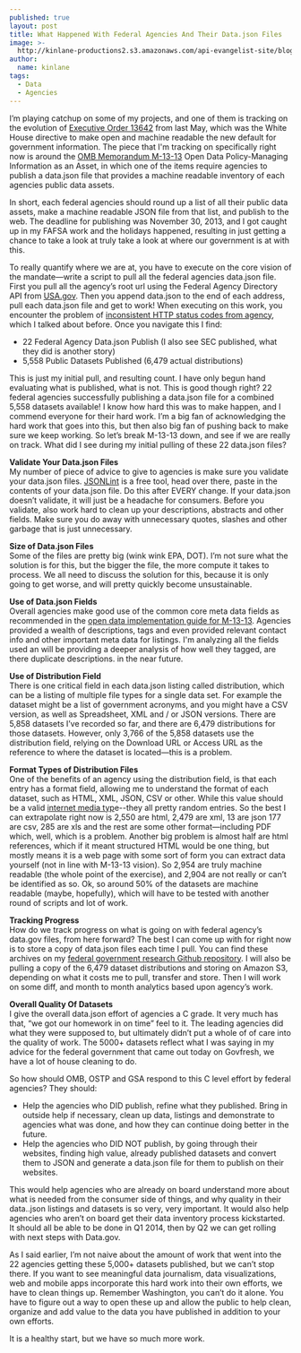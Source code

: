 ```yaml
---
published: true
layout: post
title: What Happened With Federal Agencies And Their Data.json Files
image: >-
  http://kinlane-productions2.s3.amazonaws.com/api-evangelist-site/blog/bw-json-data-store.png
author:
  name: kinlane
tags:
  - Data
  - Agencies
---
```

I’m playing catchup on some of my projects, and one of them is tracking on the evolution of [Executive Order 13642](https://www.whitehouse.gov/the-press-office/2013/05/09/executive-order-making-open-and-machine-readable-new-default-government) from last May, which was the White House directive to make open and machine readable the new default for government information. The piece that I'm tracking on specifically right now is around the [OMB Memorandum M-13-13](https://project-open-data.github.io/policy-memo) Open Data Policy-Managing Information as an Asset, in which one of the items require agencies to publish a data.json file that provides a machine readable inventory of each agencies public data assets.

In short, each federal agencies should round up a list of all their public data assets, make a machine readable JSON file from that list, and publish to the web. The deadline for publishing was November 30, 2013, and I got caught up in my FAFSA work and the holidays happened, resulting in just getting a chance to take a look at truly take a look at where our government is at with this.

To really quantify where we are at, you have to execute on the core vision of the mandate—write a script to pull all the federal agencies data.json file. First you pull all the agency’s root url using the Federal Agency Directory API from [USA.gov](https://www.usa.gov/About/developer-resources/federal-agency-directory/). Then you append data.json to the end of each address, pull each data.json file and get to work! When executing on this work, you encounter the problem of [inconsistent HTTP status codes from agency](http://kinlane.com/2013/11/06/knowing-your-http-status-codes-in-federal-government/), which I talked about before. Once you navigate this I find:

*   22 Federal Agency Data.json Publish (I also see SEC published, what they did is another story)
*   5,558 Public Datasets Published (6,479 actual distributions)

This is just my initial pull, and resulting count. I have only begun hand evaluating what is published, what is not. This is good though right? 22 federal agencies successfully publishing a data.json file for a combined 5,558 datasets available! I know how hard this was to make happen, and I commend everyone for their hard work. I’m a big fan of acknowledging the hard work that goes into this, but then also big fan of pushing back to make sure we keep working. So let’s break M-13-13 down, and see if we are really on track. What did I see during my initial pulling of these 22 data.json files?

**Validate Your Data.json Files**  
My number of piece of advice to give to agencies is make sure you validate your data.json files. [JSONLint](http://jsonlint.com/) is a free tool, head over there, paste in the contents of your data.json file. Do this after EVERY change. If your data.json doesn’t validate, it will just be a headache for consumers. Before you validate, also work hard to clean up your descriptions, abstracts and other fields. Make sure you do away with unnecessary quotes, slashes and other garbage that is just unnecessary.

**Size of Data.json Files**  
Some of the files are pretty big (wink wink EPA, DOT). I’m not sure what the solution is for this, but the bigger the file, the more compute it takes to process. We all need to discuss the solution for this, because it is only going to get worse, and will pretty quickly become unsustainable.

**Use of Data.json Fields**  
Overall agencies make good use of the common core meta data fields as recommended in the [open data implementation guide for M-13-13](https://project-open-data.github.io/schema/). Agencies provided a wealth of descriptions, tags and even provided relevant contact info and other important meta data for listings. I'm analyzing all the fields used an will be providing a deeper analysis of how well they tagged, are there duplicate descriptions. in the near future.

**Use of Distribution Field**  
There is one critical field in each data.json listing called distribution, which can be a listing of multiple file types for a single data set. For example the dataset might be a list of government acronyms, and you might have a CSV version, as well as Spreadsheet, XML and / or JSON versions. There are 5,858 datasets I’ve recorded so far, and there are 6,479 distributions for those datasets. However, only 3,766 of the 5,858 datasets use the distribution field, relying on the Download URL or Access URL as the reference to where the dataset is located—this is a problem.

**Format Types of Distribution Files**  
One of the benefits of an agency using the distribution field, is that each entry has a format field, allowing me to understand the format of each dataset, such as HTML, XML, JSON, CSV or other. While this value should be a valid [internet media typ](https://en.wikipedia.org/wiki/Internet_media_type)e--they all pretty random entries. So the best I can extrapolate right now is 2,550 are html, 2,479 are xml, 13 are json 177 are csv, 285 are xls and the rest are some other format—including PDF which, well, which is a problem. Another big problem is almost half are html references, which if it meant structured HTML would be one thing, but mostly means it is a web page with some sort of form you can extract data yourself (not in line with M-13-13 vision). So 2,954 are truly machine readable (the whole point of the exercise), and 2,904 are not really or can’t be identified as so. Ok, so around 50% of the datasets are machine readable (maybe, hopefully), which will have to be tested with another round of scripts and lot of work.

**Tracking Progress**  
How do we track progress on what is going on with federal agency’s data.gov files, from here forward? The best I can come up with for right now is to store a copy of data.json files each time I pull. You can find these archives on my [federal government research Github repository](https://github.com/kinlane/federal-government/tree/gh-pages/data/json-archive). I will also be pulling a copy of the 6,479 dataset distributions and storing on Amazon S3, depending on what it costs me to pull, transfer and store. Then I will work on some diff, and month to month analytics based upon agency’s work.

**Overall Quality Of Datasets**  
I give the overall data.json effort of agencies a C grade. It very much has that, “we got our homework in on time” feel to it. The leading agencies did what they were supposed to, but ultimately didn’t put a whole of of care into the quality of work. The 5000+ datasets reflect what I was saying in my advice for the federal government that came out today on Govfresh, we have a lot of house cleaning to do.

So how should OMB, OSTP and GSA respond to this C level effort by federal agencies? They should:

*   Help the agencies who DID publish, refine what they published. Bring in outside help if necessary, clean up data, listings and demonstrate to agencies what was done, and how they can continue doing better in the future.
*   Help the agencies who DID NOT publish, by going through their websites, finding high value, already published datasets and convert them to JSON and generate a data.json file for them to publish on their websites.

This would help agencies who are already on board understand more about what is needed from the consumer side of things, and why quality in their data..json listings and datasets is so very, very important. It would also help agencies who aren’t on board get their data inventory process kickstarted. It should all be able to be done in Q1 2014, then by Q2 we can get rolling with next steps with Data.gov.

As I said earlier, I’m not naive about the amount of work that went into the 22 agencies getting these 5,000+ datasets published, but we can’t stop there. If you want to see meaningful data journalism, data visualizations, web and mobile apps incorporate this hard work into their own efforts, we have to clean things up. Remember Washington, you can’t do it alone. You have to figure out a way to open these up and allow the public to help clean, organize and add value to the data you have published in addition to your own efforts.

It is a healthy start, but we have so much more work.